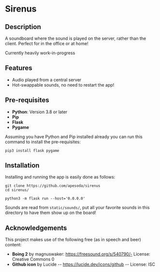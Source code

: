 # Sirenus

## Description
A soundboard where the sound is played on the server, rather than the client. Perfect for in the office or at home!

Currently heavily work-in-progress

## Features
- Audio played from a central server
- Hot-swappable sounds, no need to restart the app!

## Pre-requisites
- **Python**: Version 3.8 or later
- **Pip**
- **Flask**
- **Pygame**

Assuming you have Python and Pip installed already you can run this command to install the pre-requisites:

```
pip3 install flask pygame
```

## Installation
Installing and running the app is easily done as follows:
```
git clone https://github.com/apesoda/sirenus 
cd sirenus/

python3 -m flask run --host='0.0.0.0'
```
Sounds are read from `static/sounds/`, put all your favorite sounds in this directory to have them show up on the board!

## Acknowledgements
This project makes use of the following free (as in speech and beer) content:
- **Boing 2** by magnuswaker: https://freesound.org/s/540790/- License: Creative Commons 0
- **Github icon** by Lucide -- https://lucide.dev/icons/github -- License: ISC
